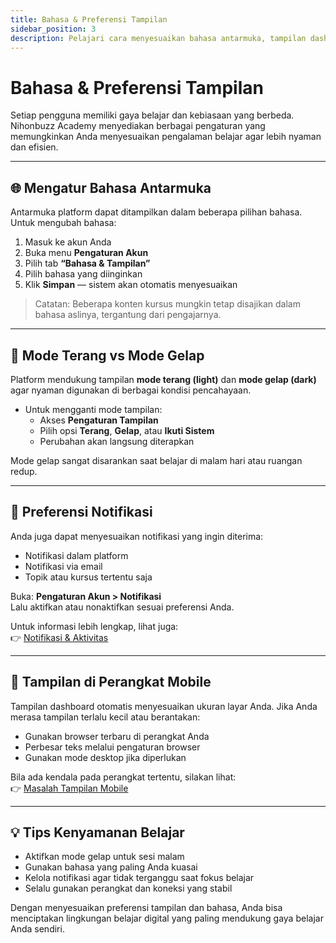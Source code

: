 ```yaml
---
title: Bahasa & Preferensi Tampilan
sidebar_position: 3
description: Pelajari cara menyesuaikan bahasa antarmuka, tampilan dashboard, dan pengaturan notifikasi sesuai kenyamanan Anda.
---
```


# Bahasa & Preferensi Tampilan

Setiap pengguna memiliki gaya belajar dan kebiasaan yang berbeda. Nihonbuzz Academy menyediakan berbagai pengaturan yang memungkinkan Anda menyesuaikan pengalaman belajar agar lebih nyaman dan efisien.

---

## 🌐 Mengatur Bahasa Antarmuka

Antarmuka platform dapat ditampilkan dalam beberapa pilihan bahasa. Untuk mengubah bahasa:

1. Masuk ke akun Anda
2. Buka menu **Pengaturan Akun**
3. Pilih tab **“Bahasa & Tampilan”**
4. Pilih bahasa yang diinginkan
5. Klik **Simpan** — sistem akan otomatis menyesuaikan

> Catatan: Beberapa konten kursus mungkin tetap disajikan dalam bahasa aslinya, tergantung dari pengajarnya.

---

## 🎨 Mode Terang vs Mode Gelap

Platform mendukung tampilan **mode terang (light)** dan **mode gelap (dark)** agar nyaman digunakan di berbagai kondisi pencahayaan.

- Untuk mengganti mode tampilan:
  - Akses **Pengaturan Tampilan**
  - Pilih opsi **Terang**, **Gelap**, atau **Ikuti Sistem**
  - Perubahan akan langsung diterapkan

Mode gelap sangat disarankan saat belajar di malam hari atau ruangan redup.

---

## 🔔 Preferensi Notifikasi

Anda juga dapat menyesuaikan notifikasi yang ingin diterima:

- Notifikasi dalam platform
- Notifikasi via email
- Topik atau kursus tertentu saja

Buka: **Pengaturan Akun > Notifikasi**  
Lalu aktifkan atau nonaktifkan sesuai preferensi Anda.

Untuk informasi lebih lengkap, lihat juga:  
👉 [Notifikasi & Aktivitas](../komunitas/notifikasi.md)

---

## 📱 Tampilan di Perangkat Mobile

Tampilan dashboard otomatis menyesuaikan ukuran layar Anda. Jika Anda merasa tampilan terlalu kecil atau berantakan:

- Gunakan browser terbaru di perangkat Anda
- Perbesar teks melalui pengaturan browser
- Gunakan mode desktop jika diperlukan

Bila ada kendala pada perangkat tertentu, silakan lihat:  
👉 [Masalah Tampilan Mobile](../bantuan/tampilan-mobile.md)

---

## 💡 Tips Kenyamanan Belajar

- Aktifkan mode gelap untuk sesi malam
- Gunakan bahasa yang paling Anda kuasai
- Kelola notifikasi agar tidak terganggu saat fokus belajar
- Selalu gunakan perangkat dan koneksi yang stabil

Dengan menyesuaikan preferensi tampilan dan bahasa, Anda bisa menciptakan lingkungan belajar digital yang paling mendukung gaya belajar Anda sendiri.

